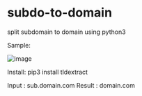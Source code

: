 # subdo-to-domain
split subdomain to domain using python3

Sample: 

![image](https://github.com/zycoder0day/subdo-to-domain/assets/31403046/5c28103f-2576-48f9-85f2-b732d0cf4795)

Install: pip3 install tldextract

Input : sub.domain.com
Result : domain.com
